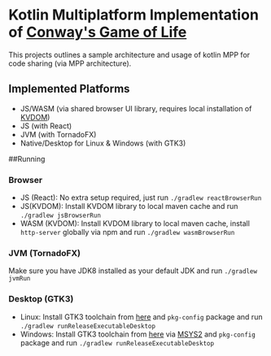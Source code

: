 # Kotlin Multiplatform Implementation of [Conway's Game of Life](https://en.wikipedia.org/wiki/Conway%27s_Game_of_Life)

This projects outlines a sample architecture and usage of kotlin MPP for code sharing (via MPP architecture).
## Implemented Platforms
* JS/WASM (via shared browser UI library, requires local installation of [KVDOM](https://gitlab.com/lt.petuska/kvdom/tree/feature/rework))
* JS (with React)
* JVM (with TornadoFX)
* Native/Desktop for Linux & Windows (with GTK3)

##Running
### Browser
* JS (React): No extra setup required, just run `./gradlew reactBrowserRun`
* JS(KVDOM): Install KVDOM library to local maven cache and run `./gradlew jsBrowserRun`
* WASM (KVDOM): Install KVDOM library to local maven cache, install `http-server` globally via npm and run `./gradlew wasmBrowserRun`

### JVM (TornadoFX)
Make sure you have JDK8 installed as your default JDK and run `./gradlew jvmRun`

### Desktop (GTK3)
* Linux: Install GTK3 toolchain from [here](https://www.gtk.org/download/linux.php) and `pkg-config` package and run `./gradlew runReleaseExecutableDesktop`
* Windows: Install GTK3 toolchain from [here](https://www.gtk.org/download/windows.php) via [MSYS2](https://www.msys2.org/) and `pkg-config` package and run `./gradlew runReleaseExecutableDesktop`

 